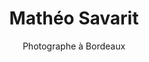 ---
visibleInCms: true
weight: 1
title: Mathéo Savarit
subtitle: Photographe à Bordeaux
site: https://matheosavarit.com/
content: À l'écoute et attentif à vos besoin, Arthaud a su répondre à mes attentes en tenant ses délais de livraison convenu ensemble. 
more: Il a fait preuve de beaucoup de professionnalisme et de rigueur. Il n'y a aucun doute, cette personne est la mieux placée pour réaliser vos projets ! Merci Arthaud
img: /images/testimonies/matheo-savarit.jpg
---